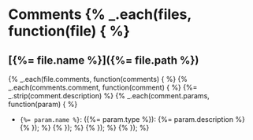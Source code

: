 # Comments {% _.each(files, function(file) { %}

## [{%= file.name %}]({%= file.path %})
{% _.each(file.comments, function(comments) { %}
{% _.each(comments.comment, function(comment) { %}
{%= _.strip(comment.description) %}
{% _.each(comment.params, function(param) { %}
* `{%= param.name %}`: ({%= param.type %}): {%= param.description %}  {% }); %} {% }); %} {% }); %} {% }); %}